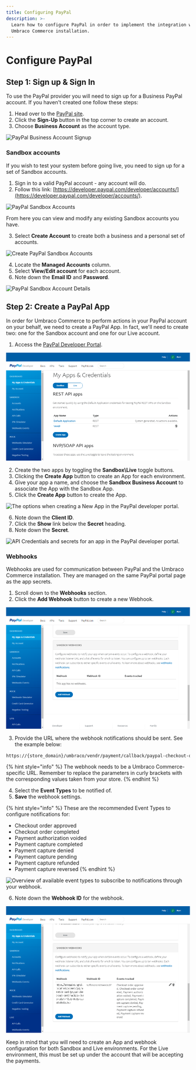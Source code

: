 ```yaml
---
title: Configuring PayPal
description: >-
  Learn how to configure PayPal in order to implement the integration with your
  Umbraco Commerce installation.
---
```


# Configure PayPal

## Step 1: Sign up & Sign In

To use the PayPal provider you will need to sign up for a Business PayPal account. If you haven't created one follow these steps:

1. Head over to the [PayPal site](https://www.paypal.com).
2. Click the **Sign-Up** button in the top corner to create an account.
3. Choose **Business Account** as the account type.

![PayPal Business Account Signup](../media/paypal/signup\_business\_account.png)

### Sandbox accounts

If you wish to test your system before going live, you need to sign up for a set of Sandbox accounts.

1. Sign in to a valid PayPal account - any account will do.
2. Follow this link: [https://developer.paypal.com/developer/accounts/](https://developer.paypal.com/developer/accounts/).

![PayPal Sandbox Accounts](../media/paypal/sandbox\_accounts.png)

From here you can view and modify any existing Sandbox accounts you have.

3. Select **Create Account** to create both a business and a personal set of accounts.

![Create PayPal Sandbox Accounts](../media/paypal/create\_sandbox\_accounts.png)

4. Locate the **Managed Accounts** column.
5. Select **View/Edit account** for each account.
6. Note down the **Email ID** and **Password**.

![PayPal Sandbox Account Details](../media/paypal/sandbox\_account\_details.png)

## Step 2: Create a PayPal App

In order for Umbraco Commerce to perform actions in your PayPal account on your behalf, we need to create a PayPal App. In fact, we'll need to create two: one for the Sandbox account and one for our Live account.

1. Access the [PayPal Developer Portal](https://developer.paypal.com/developer/applications/).

![Overview of apps and credentials in the PayPal developer portal.](../media/paypal/applications.png)

2. Create the two apps by toggling the **Sandbox\Live** toggle buttons.
3. Clicking the **Create App** button to create an App for each environment.
4. Give your app a name, and choose the **Sandbox Business Account** to associate the App with the Sandbox App.
5. Click the **Create App** button to create the App.

![The options when creating a New App in the PayPal developer portal.](../media/paypal/create\_application.png)

6. Note down the **Client ID**.
7. Click the **Show** link below the **Secret** heading.
8. Note down the **Secret**.

![API Credentials and secrets for an app in the PayPal developer portal.](../media/paypal/application\_details.png)

### Webhooks

Webhooks are used for communication between PayPal and the Umbraco Commerce installation. They are managed on the same PayPal portal page as the app secrets.

1. Scroll down to the **Webhooks** section.
2. Click the **Add Webhook** button to create a new Webhook.

![The configuration options when add a new webhook through the PayPal developer portal.](../media/paypal/webhooks.png)

3. Provide the URL where the webhook notifications should be sent. See the example below:

```bash
https://{store_domain}/umbraco/vendr/payment/callback/paypal-checkout-onetime/{payment_method_id}/
```

{% hint style="info" %}
The webhook needs to be a Umbraco Commerce-specific URL. Remember to replace the parameters in curly brackets with the corresponding values taken from your store.
{% endhint %}

4. Select the **Event Types** to be notified of.
5. **Save** the webhook settings.

{% hint style="info" %}
These are the recommended Event Types to configure notifications for:

* Checkout order approved
* Checkout order completed
* Payment authorization voided
* Payment capture completed
* Payment capture denied
* Payment capture pending
* Payment capture refunded
* Payment capture reversed
{% endhint %}

![Overview of available event types to subscribe to notifications through your webhook.](../media/paypal/sandbox\_webhook.png)

6. Note down the **Webhook ID** for the webhook.

![Overview of the created Webhook in the PayPal developer portal.](../media/paypal/webhooks2.png)

Keep in mind that you will need to create an App and webhook configuration for both Sandbox and Live environments. For the Live environment, this must be set up under the account that will be accepting the payments.

